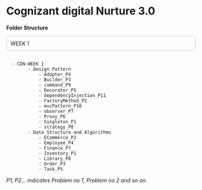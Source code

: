 # Cognizant digital Nurture 3.0

**Folder Structure**

<div style="border: 1px solid #ccc; padding: 10px; border-radius: 5px;">
WEEK 1
</div>

```

  - CDN-WEEK 1
        - Design Pattern
            - Adapter_P4
            - Builder_P3
            - command_P9
            - Decorator_P5
            - dependencyInjection_P11
            - FactoryMethod_P2
            - mvcPattern_P10
            - observer_P7
            - Proxy_P6
            - Singleton_P1
            - strategy_P8
        - Data Structure and Algorithms
            - ECommerce_P2
            - Employee_P4
            - Finance_P7
            - Inventory_P1
            - Library_P6
            - Order_P3
            - Task_P5

```
_P1, P2... indicates Problem no 1, Problem no 2 and so on._

